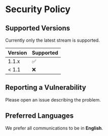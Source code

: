 # Security Policy

## Supported Versions

Currently only the latest stream is supported.

| Version | Supported          |
| ------- | ------------------ |
| 1.1.x   | :white_check_mark: |
| < 1.1   | :x:                |

## Reporting a Vulnerability

Please open an issue describing the problem.

## Preferred Languages

We prefer all communications to be in **English**.
